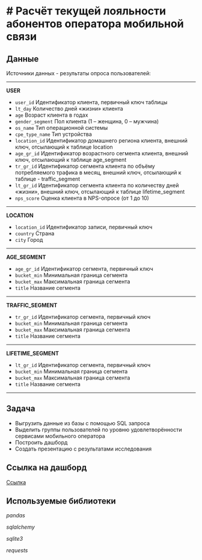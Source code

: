 # # Расчёт текущей лояльности абонентов оператора мобильной связи


## Данные

Источники данных - результаты опроса пользователей:

----------------------------------
**USER**

 - `user_id`	Идентификатор клиента, первичный ключ таблицы
 - `lt_day`	Количество дней «жизни» клиента
 - `age`	Возраст клиента в годах
 - `gender_segment`	Пол клиента (1 – женщина, 0 – мужчина)
 - `os_name`	Тип операционной системы
 - `cpe_type_name`	Тип устройства
 - `location_id`	Идентификатор домашнего региона клиента, внешний ключ, отсылающий к таблице location
 - `age_gr_id`	Идентификатор возрастного сегмента клиента, внешний ключ, отсылающий к таблице age_segment
 - `tr_gr_id`	Идентификатор сегмента клиента по объёму потребляемого трафика в месяц, внешний ключ, отсылающий к таблице - traffic_segment
 - `lt_gr_id`	Идентификатор сегмента клиента по количеству дней «жизни», внешний ключ, отсылающий к таблице lifetime_segment
 - `nps_score`	Оценка клиента в NPS-опросе (от 1 до 10)

---------------------------------------------------
**LOCATION**

 - `location_id`	Идентификатор записи, первичный ключ
 - `country`	Страна
 - `city`	Город
------------------------------------------
**AGE_SEGMENT**

 - `age_gr_id`	Идентификатор сегмента, первичный ключ
 - `bucket_min`	Минимальная граница сегмента
 - `bucket_max`	Максимальная граница сегмента
 - `title`	Название сегмента
-----------------------------------------------
**TRAFFIC_SEGMENT**

 - `tr_gr_id`	Идентификатор сегмента, первичный ключ
 - `bucket_min`	Минимальная граница сегмента
 - `bucket_max`	Максимальная граница сегмента
 - `title`	Название сегмента
-----------------------------------------
**LIFETIME_SEGMENT**

 - `lt_gr_id`	Идентификатор сегмента, первичный ключ
 - `bucket_min`	Минимальная граница сегмента
 - `bucket_max`	Максимальная граница сегмента
 - `title`	Название сегмента
-----------------------------------------


## Задача

- Выгрузить данные из базы с помощью SQL запроса 
- Выделить группы пользователей по уровню удовлетворённости сервисами мобильного оператора
- Построить дашборд 
- Создать презентацию с результатами исследования

## Ссылка на дашборд

[Ссылка](https://public.tableau.com/app/profile/serg6453/viz/Telecom_16341325430950/TelecomNPS)


## Используемые библиотеки
*pandas*

*sqlalchemy*

*sqlite3*

*requests*
